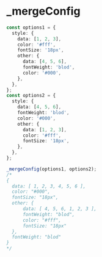 # _mergeConfig

<ContainerBox title="介绍" noGap>
<template #desc>

灵感来自`Echarts`，可重复调用的`setOption`，配置项会被合并或覆盖
</template>
</ContainerBox>

<ContainerBox title="基础用法" noGap>

```ts
const options1 = {
  style: {
    data: [1, 2, 3],
    color: '#fff',
    fontSize: '18px',
    other: {
      data: [4, 5, 6],
      fontWeight: 'blod',
      color: '#000',
    },
  },
};
const options2 = {
  style: {
    data: [4, 5, 6],
    fontWeight: 'blod',
    color: '#000',
    other: {
      data: [1, 2, 3],
      color: '#fff',
      fontSize: '18px',
    },
  },
};

_mergeConfig(options1, options2);
/*
{
  data: [ 1, 2, 3, 4, 5, 6 ],
  color: "#000",
  fontSize: "18px",
  other: {
      data: [ 4, 5, 6, 1, 2, 3 ],
      fontWeight: "blod",
      color: "#fff",
      fontSize: "18px"
  },
  fontWeight: "blod"
}
*/
```
<CodeBox>
<template #codes>

```ts
/** @description 配置合并，如果当前配置有但初始配置没有的属性
 * @param config 当前配置
 * @param initialConfig 初始配置
 */
export const _mergeConfig = <T>(config: T, initialConfig: T) => {
  //第一次循环是为了补充缺少的配置项
  for (const key in initialConfig) {
    //如果在当前配置中有该配置项
    if (config[key] !== undefined) {
      //如果该配置项为对象
      if (_isObject(initialConfig[key])) {
        _mergeConfig(config[key], initialConfig[key]);
      }
    }
    //否则添加该配置项
    else {
      config[key] = initialConfig[key];
    }
  }

  return config;
};
```
</template>
</CodeBox>
</ContainerBox>